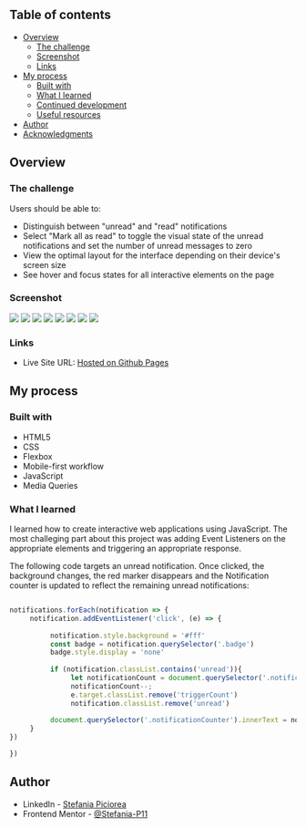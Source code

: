 
## Table of contents

- [Overview](#overview)
  - [The challenge](#the-challenge)
  - [Screenshot](#screenshot)
  - [Links](#links)
- [My process](#my-process)
  - [Built with](#built-with)
  - [What I learned](#what-i-learned)
  - [Continued development](#continued-development)
  - [Useful resources](#useful-resources)
- [Author](#author)
- [Acknowledgments](#acknowledgments)


## Overview

### The challenge

Users should be able to:

- Distinguish between "unread" and "read" notifications
- Select "Mark all as read" to toggle the visual state of the unread notifications and set the number of unread messages to zero
- View the optimal layout for the interface depending on their device's screen size
- See hover and focus states for all interactive elements on the page

### Screenshot

![](./screenshot.jpg)
![](./assets/screenshots/desktop-1.png)
![](./assets/screenshots/desktop-2.png)
![](./assets/screenshots/desktop-3.png)
![](./assets/screenshots/mobile-1.png)
![](./assets/screenshots/mobile-2.png)
![](./assets/screenshots/mobile-3.png)
![](./assets/screenshots/mobile-4.png)

### Links

- Live Site URL: [Hosted on Github Pages](https://stefania-p11.github.io/notifications-page/)

## My process

### Built with

- HTML5
- CSS
- Flexbox
- Mobile-first workflow
- JavaScript
- Media Queries

### What I learned


I learned how to create interactive web applications using JavaScript. The most challeging part about this project was adding Event Listeners on the appropriate elements and triggering an appropriate response. 

The following code targets an unread notification. Once clicked, the background changes, the red marker disappears and the Notification counter is updated to reflect the remaining unread notifications:

```js

notifications.forEach(notification => {
     notification.addEventListener('click', (e) => {
          
          notification.style.background = '#fff'
          const badge = notification.querySelector('.badge')
          badge.style.display = 'none'
         
          if (notification.classList.contains('unread')){
               let notificationCount = document.querySelector('.notificationCounter').innerText
               notificationCount--;
               e.target.classList.remove('triggerCount')
               notification.classList.remove('unread')
         
          document.querySelector('.notificationCounter').innerText = notificationCount;
     }
})

})


````



## Author

- LinkedIn - [Stefania Piciorea](https://www.linkedin.com/feed/)
- Frontend Mentor - [@Stefania-P11](https://www.frontendmentor.io/profile/Stefania-P11)

